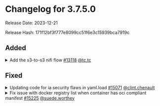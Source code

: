 # Changelog for 3.7.5.0




Release Date: 2023-12-21

Release Hash: 171f12bf3f777e8099cc51f6e3c15939bca7919c




## Added




<details>
	<summary>Add the s3-to-s3 nifi flow
		<a href="https://jira.levelup.cce.af.mil/browse/THISISCVAH-13118">#13118</a>
		<a href="mailto:tc.tc@sil.lab">@tc.tc</a>
	</summary>

	- Added nifi helm update
	- Added new helm version, versions.yml
	-  helm_versions: nifi: 1.0.7 -> 1.0.8
	-  updated nifi helm version for template/configmap
	-   local env parameterized admin creds
	-   local env parameterized truststore_passwd
	-   local keytool-import script
	-   local s3-to-s3 template in the autoload directory
	-  added nifi helm/files/s3-to-s3.xml
	-   local flow template
</details>




## Fixed




<details>
	<summary>Updating code for ia security flaws in yaml.load
		<a href="https://jira.levelup.cce.af.mil/browse/THISISCVAH-15071">#15071</a>
		<a href="mailto:clintchenault@hotmail.com">@clint.chenault</a>
	</summary>

	- Replaced instance of yaml.load w/ yaml.safe_load
	- Replaced instance of yaml.load_all w/ yaml.safe_load_all
</details>




<details>
	<summary>Fix issue with docker registry list when container has oci compliant manifest
		<a href="https://jira.levelup.cce.af.mil/browse/THISISCVAH-15225">#15225</a>
		<a href="mailto:sworthey@technicacorp.com">@suede.worthey</a>
	</summary>

	- Fix issue with docker registry list when container has
	-    OCI compliant manifest (nifi)
</details>


